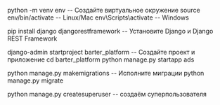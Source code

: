 python -m venv env  --  Создайте виртуальное окружение
source env/bin/activate  --  Linux/Mac
env\Scripts\activate  --   Windows

pip install django djangorestframework  --  Установите Django и Django REST Framework

django-admin startproject barter_platform  --  Создайте проект и приложение
cd barter_platform
python manage.py startapp ads

python manage.py makemigrations   --   Исполните миграции
python manage.py migrate  

python manage.py createsuperuser -- создаём суперпользователя
